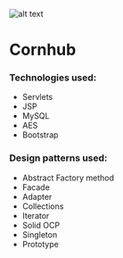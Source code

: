 ![alt text](https://github.com/mokiong/Cornhub/web/images/cornhub-logo.png?raw=true)
# Cornhub

### Technologies used:

- Servlets
- JSP
- MySQL
- AES
- Bootstrap

### Design patterns used:

- Abstract Factory method
- Facade
- Adapter
- Collections
- Iterator
- Solid OCP
- Singleton
- Prototype
